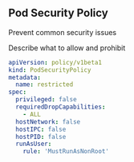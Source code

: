 ## Pod Security Policy

Prevent common security issues

Describe what to allow and prohibit

```yaml
apiVersion: policy/v1beta1
kind: PodSecurityPolicy
metadata:
  name: restricted
spec:
  privileged: false
  requiredDropCapabilities:
    - ALL
  hostNetwork: false
  hostIPC: false
  hostPID: false
  runAsUser:
    rule: 'MustRunAsNonRoot'
```